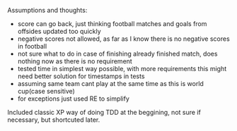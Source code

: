 Assumptions and thoughts:
  - score can go back, just thinking football matches and goals from offsides updated too quickly
  - negative scores not allowed, as far as I know there is no negative scores in football
  - not sure what to do in case of finishing already finished match, does nothing now as there is no requirement
  - tested time in simplest way possible, with more requirements this might need better solution for timestamps in tests
  - assuming same team cant play at the same time as this is world cup(case sensitive)
  - for exceptions just used RE to simplify

Included classic XP way of doing TDD at the beggining, not sure if necessary, but shortcuted later.
